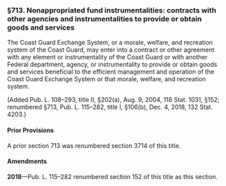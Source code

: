 ### §713. Nonappropriated fund instrumentalities: contracts with other agencies and instrumentalities to provide or obtain goods and services ###

The Coast Guard Exchange System, or a morale, welfare, and recreation system of the Coast Guard, may enter into a contract or other agreement with any element or instrumentality of the Coast Guard or with another Federal department, agency, or instrumentality to provide or obtain goods and services beneficial to the efficient management and operation of the Coast Guard Exchange System or that morale, welfare, and recreation system.

(Added Pub. L. 108–293, title II, §202(a), Aug. 9, 2004, 118 Stat. 1031, §152; renumbered §713, Pub. L. 115–282, title I, §106(b), Dec. 4, 2018, 132 Stat. 4203.)

#### Prior Provisions ####

A prior section 713 was renumbered section 3714 of this title.

#### Amendments ####

**2018**—Pub. L. 115–282 renumbered section 152 of this title as this section.